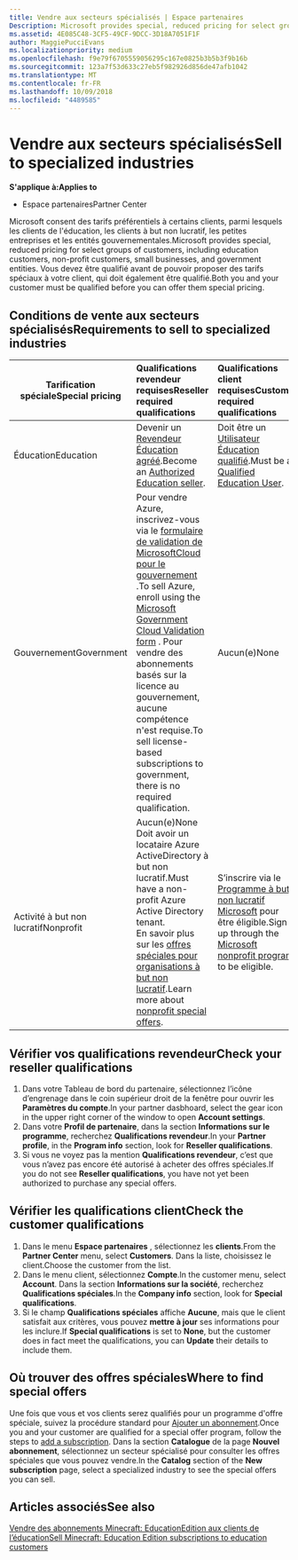```yaml
---
title: Vendre aux secteurs spécialisés | Espace partenaires
Description: Microsoft provides special, reduced pricing for select groups of customers, including education customers, non-profit customers, and government users.
ms.assetid: 4E085C48-3CF5-49CF-9DCC-3D18A7051F1F
author: MaggiePucciEvans
ms.localizationpriority: medium
ms.openlocfilehash: f9e79f6705559056295c167e0825b3b5b3f9b16b
ms.sourcegitcommit: 123a7f53d633c27eb5f982926d856de47afb1042
ms.translationtype: MT
ms.contentlocale: fr-FR
ms.lasthandoff: 10/09/2018
ms.locfileid: "4489585"
---
```

# <a name="sell-to-specialized-industries"></a><span data-ttu-id="1680c-102">Vendre aux secteurs spécialisés</span><span class="sxs-lookup"><span data-stu-id="1680c-102">Sell to specialized industries</span></span>

**<span data-ttu-id="1680c-103">S'applique à:</span><span class="sxs-lookup"><span data-stu-id="1680c-103">Applies to</span></span>**

-  <span data-ttu-id="1680c-104">Espace partenaires</span><span class="sxs-lookup"><span data-stu-id="1680c-104">Partner Center</span></span>

<span data-ttu-id="1680c-105">Microsoft consent des tarifs préférentiels à certains clients, parmi lesquels les clients de l'éducation, les clients à but non lucratif, les petites entreprises et les entités gouvernementales.</span><span class="sxs-lookup"><span data-stu-id="1680c-105">Microsoft provides special, reduced pricing for select groups of customers, including education customers, non-profit customers, small businesses, and government entities.</span></span> <span data-ttu-id="1680c-106">Vous devez être qualifié avant de pouvoir proposer des tarifs spéciaux à votre client, qui doit également être qualifié.</span><span class="sxs-lookup"><span data-stu-id="1680c-106">Both you and your customer must be qualified before you can offer them special pricing.</span></span> 

## <a name="requirements-to-sell-to-specialized-industries"></a><span data-ttu-id="1680c-107">Conditions de vente aux secteurs spécialisés</span><span class="sxs-lookup"><span data-stu-id="1680c-107">Requirements to sell to specialized industries</span></span>

|**<span data-ttu-id="1680c-108">Tarification spéciale</span><span class="sxs-lookup"><span data-stu-id="1680c-108">Special pricing</span></span>**   |**<span data-ttu-id="1680c-109">Qualifications revendeur requises</span><span class="sxs-lookup"><span data-stu-id="1680c-109">Reseller required qualifications</span></span>**   |**<span data-ttu-id="1680c-110">Qualifications client requises</span><span class="sxs-lookup"><span data-stu-id="1680c-110">Customer required qualifications</span></span>**   |
|----------------------------|:---------------------------------|:------------------------------------------|
|<span data-ttu-id="1680c-111">Éducation</span><span class="sxs-lookup"><span data-stu-id="1680c-111">Education</span></span>   |<span data-ttu-id="1680c-112">Devenir un [Revendeur Éducation agréé](https://www.mepn.com).</span><span class="sxs-lookup"><span data-stu-id="1680c-112">Become an [Authorized Education seller](https://www.mepn.com).</span></span>   | <span data-ttu-id="1680c-113">Doit être un [Utilisateur Éducation qualifié](http://www.microsoftvolumelicensing.com/DocumentSearch.aspx?Mode=3&DocumentTypeId=7).</span><span class="sxs-lookup"><span data-stu-id="1680c-113">Must be a [Qualified Education User](http://www.microsoftvolumelicensing.com/DocumentSearch.aspx?Mode=3&DocumentTypeId=7).</span></span>   |
|<span data-ttu-id="1680c-114">Gouvernement</span><span class="sxs-lookup"><span data-stu-id="1680c-114">Government</span></span>   |<span data-ttu-id="1680c-115">Pour vendre Azure, inscrivez-vous via le [formulaire de validation de MicrosoftCloud pour le gouvernement](http://azuregov.microsoft.com/csp) .</span><span class="sxs-lookup"><span data-stu-id="1680c-115">To sell Azure, enroll using the [Microsoft Government Cloud Validation form](http://azuregov.microsoft.com/csp) .</span></span> <span data-ttu-id="1680c-116">Pour vendre des abonnements basés sur la licence au gouvernement, aucune compétence n'est requise.</span><span class="sxs-lookup"><span data-stu-id="1680c-116">To sell license-based subscriptions to government, there is no required qualification.</span></span>|   <span data-ttu-id="1680c-117">Aucun(e)</span><span class="sxs-lookup"><span data-stu-id="1680c-117">None</span></span>|
|<span data-ttu-id="1680c-118">Activité à but non lucratif</span><span class="sxs-lookup"><span data-stu-id="1680c-118">Nonprofit</span></span>  |<span data-ttu-id="1680c-119">Aucun(e)</span><span class="sxs-lookup"><span data-stu-id="1680c-119">None</span></span><br><span data-ttu-id="1680c-120">Doit avoir un locataire Azure ActiveDirectory à but non lucratif.</span><span class="sxs-lookup"><span data-stu-id="1680c-120">Must have a non-profit Azure Active Directory tenant.</span></span><br><span data-ttu-id="1680c-121">En savoir plus sur les [offres spéciales pour organisations à but non lucratif](https://assetsprod.microsoft.com/mpn/en-us/nonprofit-skus-in-csp-faq.pdf).</span><span class="sxs-lookup"><span data-stu-id="1680c-121">Learn more about [nonprofit special offers](https://assetsprod.microsoft.com/mpn/en-us/nonprofit-skus-in-csp-faq.pdf).</span></span>   |<span data-ttu-id="1680c-122">S’inscrire via le [Programme à but non lucratif Microsoft](https://nonprofit.microsoft.com/#/register) pour être éligible.</span><span class="sxs-lookup"><span data-stu-id="1680c-122">Sign up through the [Microsoft nonprofit program](https://nonprofit.microsoft.com/#/register) to be eligible.</span></span>   |


## <a name="check-your-reseller-qualifications"></a><span data-ttu-id="1680c-123">Vérifier vos qualifications revendeur</span><span class="sxs-lookup"><span data-stu-id="1680c-123">Check your reseller qualifications</span></span>

1.  <span data-ttu-id="1680c-124">Dans votre Tableau de bord du partenaire, sélectionnez l’icône d’engrenage dans le coin supérieur droit de la fenêtre pour ouvrir les **Paramètres du compte**.</span><span class="sxs-lookup"><span data-stu-id="1680c-124">In your partner dasbhoard, select the gear icon in the upper right corner of the window to open **Account settings**.</span></span>
2.  <span data-ttu-id="1680c-125">Dans votre **Profil de partenaire**, dans la section **Informations sur le programme**, recherchez **Qualifications revendeur**.</span><span class="sxs-lookup"><span data-stu-id="1680c-125">In your **Partner profile**, in the **Program info** section, look for **Reseller qualifications**.</span></span>
3.  <span data-ttu-id="1680c-126">Si vous ne voyez pas la mention **Qualifications revendeur**, c’est que vous n’avez pas encore été autorisé à acheter des offres spéciales.</span><span class="sxs-lookup"><span data-stu-id="1680c-126">If you do not see **Reseller qualifications**, you have not yet been authorized to purchase any special offers.</span></span>

## <a name="check-the-customer-qualifications"></a><span data-ttu-id="1680c-127">Vérifier les qualifications client</span><span class="sxs-lookup"><span data-stu-id="1680c-127">Check the customer qualifications</span></span>

1.  <span data-ttu-id="1680c-128">Dans le menu **Espace partenaires** , sélectionnez les **clients**.</span><span class="sxs-lookup"><span data-stu-id="1680c-128">From the **Partner Center** menu, select **Customers**.</span></span> <span data-ttu-id="1680c-129">Dans la liste, choisissez le client.</span><span class="sxs-lookup"><span data-stu-id="1680c-129">Choose the customer from the list.</span></span>
2.  <span data-ttu-id="1680c-130">Dans le menu client, sélectionnez **Compte**.</span><span class="sxs-lookup"><span data-stu-id="1680c-130">In the customer menu, select **Account**.</span></span> <span data-ttu-id="1680c-131">Dans la section **Informations sur la société**, recherchez **Qualifications spéciales**.</span><span class="sxs-lookup"><span data-stu-id="1680c-131">In the **Company info** section, look for **Special qualifications**.</span></span>
3.  <span data-ttu-id="1680c-132">Si le champ **Qualifications spéciales** affiche **Aucune**, mais que le client satisfait aux critères, vous pouvez **mettre à jour** ses informations pour les inclure.</span><span class="sxs-lookup"><span data-stu-id="1680c-132">If **Special qualifications** is set to **None**, but the customer does in fact meet the qualifications, you can **Update** their details to include them.</span></span>

## <a name="where-to-find-special-offers"></a><span data-ttu-id="1680c-133">Où trouver des offres spéciales</span><span class="sxs-lookup"><span data-stu-id="1680c-133">Where to find special offers</span></span>

<span data-ttu-id="1680c-134">Une fois que vous et vos clients serez qualifiés pour un programme d'offre spéciale, suivez la procédure standard pour [Ajouter un abonnement](create-a-new-subscription.md).</span><span class="sxs-lookup"><span data-stu-id="1680c-134">Once you and your customer are qualified for a special offer program, follow the steps to [add a subscription](create-a-new-subscription.md).</span></span> <span data-ttu-id="1680c-135">Dans la section **Catalogue** de la page **Nouvel abonnement**, sélectionnez un secteur spécialisé pour consulter les offres spéciales que vous pouvez vendre.</span><span class="sxs-lookup"><span data-stu-id="1680c-135">In the **Catalog** section of the **New subscription** page, select a specialized industry to see the special offers you can sell.</span></span>

## <a name="see-also"></a><span data-ttu-id="1680c-136">Articles associés</span><span class="sxs-lookup"><span data-stu-id="1680c-136">See also</span></span>

[<span data-ttu-id="1680c-137">Vendre des abonnements Minecraft: EducationEdition aux clients de l’éducation</span><span class="sxs-lookup"><span data-stu-id="1680c-137">Sell Minecraft: Education Edition subscriptions to education customers</span></span>](minecraft-subscriptions.md)


 

 

 



